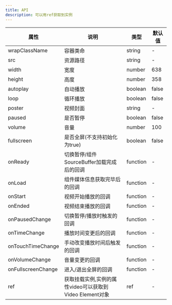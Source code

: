 ```yaml
---    
title: API
description: 可以用ref获取到实例
---
```

| 属性 | 说明 | 类型 | 默认值 | 
| --- | --- | --- | --- | 
| wrapClassName | 容器类命 | string | - |
| src | 资源路径 | string | - |
| width | 宽度 | number | 638 |
| height | 高度 | number | 358 |
| autoplay | 自动播放 | boolean | false |
| loop | 循环播放 | boolean | false |
| poster | 视频封面 | string | - |
| paused | 是否暂停 | boolean | false |
| volume | 音量 | number | 100 |
| fullscreen | 是否全屏(不支持初始化为true) | boolean | false |
| onReady | 切换暂停/组件SourceBuffer加载完成后的回调 | function | - |
| onLoad | 组件媒体信息获取完毕后的回调 | function | - |
| onStart | 视频开始播放的回调 | function | - |
| onEnded | 视频结束播放的回调 | function | - |
| onPausedChange | 切换暂停/播放时触发的回调 | function | - |
| onTimeChange | 播放时间变更后的回调 | function | - |
| onTouchTimeChange| 手动改变播放时间后触发的回调 | function | - |
| onVolumeChange | 音量变更的回调 | function | - |
| onFullscreenChange | 进入/退出全屏的回调 | function | - |
| ref | 获取挂载实例,实例的属性video可以获取到Video Element对象 | ref | - |